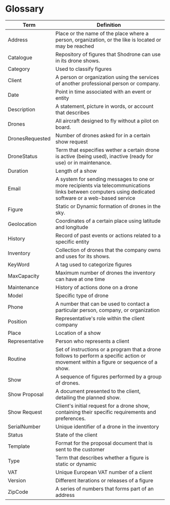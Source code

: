 # Glossary

| Term            | Definition                                                                                                                                             |
|-----------------|--------------------------------------------------------------------------------------------------------------------------------------------------------|
| Address         | Place or the name of the place where a person, organization, or the like is located or may be reached                                                  |
| Catalogue       | Repository of figures that Shodrone can use in its drone shows.                                                                                        |
| Category        | Used to classify figures                                                                                                                               |
| Client          | A person or organization using the services of another professional person or company.                                                                 |
| Date            | Point in time associated with an event or entity                                                                                                       |
| Description     | A statement, picture in words, or account that describes                                                                                               |
| Drones          | All aircraft designed to fly without a pilot on board.                                                                                                 |
| DronesRequested | Number of drones asked for in a certain show request                                                                                                   |
| DroneStatus     | Term that especifies wether a certain drone is active (being used), inactive (ready for use) or in maintenance.                                        |
| Duration        | Length of a show                                                                                                                                       |
| Email           | A system for sending messages to one or more recipients via telecommunications links between computers using dedicated software or a web-based service |
| Figure          | Static or Dynamic formation of drones in the sky.                                                                                                      |
| Geolocation     | Coordinates of a certain place using latitude and longitude                                                                                            |
| History         | Record of past events or actions related to a specific entity                                                                                          |
| Inventory       | Collection of drones that the company owns and uses for its shows.                                                                                     |
| KeyWord         | A tag used to categorize figures                                                                                                                       |
| MaxCapacity     | Maximum number of drones the inventory can have at one time                                                                                            |
| Maintenance     | History of actions done on a drone                                                                                                                     |
| Model           | Specific type of drone                                                                                                                                 |
| Phone           | A number that can be used to contact a particular person, company, or organization                                                                     |
| Position        | Representative's role within the client company                                                                                                        |
| Place           | Location of a show                                                                                                                                     |
| Representative  | Person who represents a client                                                                                                                         |
| Routine         | Set of instructions or a program that a drone follows to perform a specific action or movement within a figure or sequence of a show.                  |
| Show            | A sequence of figures performed by a group of drones.                                                                                                  |
| Show Proposal   | A document presented to the client, detailing the planned show.                                                                                        |
| Show Request    | Client's initial request for a drone show, containing their specific requirements and preferences.                                                     |
| SerialNumber    | Unique identifier of a drone in the inventory                                                                                                          |
| Status          | State of the client                                                                                                                                    |
| Template        | Format for the proposal document that is sent to the customer                                                                                          |
| Type            | Term that describes whether a figure is static or dynamic                                                                                              |
| VAT             | Unique European VAT number of a client                                                                                                                 |
| Version         | Different iterations or releases of a figure                                                                                                           |
| ZipCode         | A series of numbers that forms part of an address                                                                                                      |

